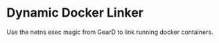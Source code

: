 Dynamic Docker Linker
===============

Use the netns exec magic from GearD to link running docker containers.
